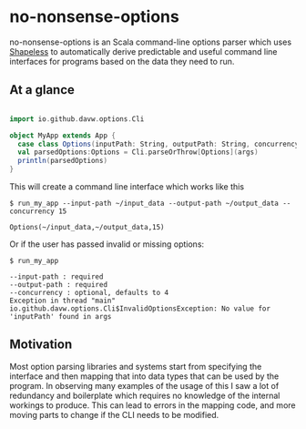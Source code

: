 # no-nonsense-options

no-nonsense-options is an Scala command-line options parser which uses [Shapeless](https://github.com/milessabin/shapeless) to
automatically derive predictable and useful command line interfaces for programs based on the data they need to run.

## At a glance

```scala

import io.github.davw.options.Cli

object MyApp extends App {
  case class Options(inputPath: String, outputPath: String, concurrency: Int = 4)
  val parsedOptions:Options = Cli.parseOrThrow[Options](args)
  println(parsedOptions)
}

```
This will create a command line interface which works like this

```
$ run_my_app --input-path ~/input_data --output-path ~/output_data --concurrency 15

Options(~/input_data,~/output_data,15)
```

Or if the user has passed invalid or missing options:

```
$ run_my_app

--input-path : required
--output-path : required
--concurrency : optional, defaults to 4
Exception in thread "main" io.github.davw.options.Cli$InvalidOptionsException: No value for  'inputPath' found in args

```

## Motivation

Most option parsing libraries and systems start from specifying the interface and then mapping that into data types that
can be used by the program. In observing many examples of the usage of this I saw a lot of redundancy and boilerplate
which requires no knowledge of the internal workings to produce. This can lead to errors in the mapping code, and
more moving parts to change if the CLI needs to be modified.

